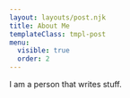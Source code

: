 ```yaml
---
layout: layouts/post.njk
title: About Me
templateClass: tmpl-post
menu:
  visible: true
  order: 2
---
```


I am a person that writes stuff.
